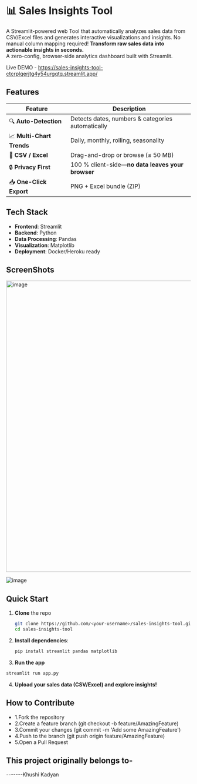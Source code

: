 # 📊 Sales Insights Tool

A Streamlit-powered web Tool that automatically analyzes sales data from CSV/Excel files and generates interactive visualizations and insights. No manual column mapping required!
**Transform raw sales data into actionable insights in seconds.**  
A zero-config, browser-side analytics dashboard built with Streamlit.

Live DEMO - https://sales-insights-tool-ctcrplqerjtg4y54urgqtq.streamlit.app/

##  Features

| Feature | Description |
|---------|-------------|
| 🔍 **Auto-Detection** | Detects dates, numbers & categories automatically |
| 📈 **Multi-Chart Trends** | Daily, monthly, rolling, seasonality  |
| 📁 **CSV / Excel** | Drag-and-drop or browse (≤ 50 MB) |
| 🔒 **Privacy First** | 100 % client-side—**no data leaves your browser** |
| 📥 **One-Click Export** | PNG + Excel bundle (ZIP) |


##  Tech Stack

- **Frontend**: Streamlit
- **Backend**: Python
- **Data Processing**: Pandas
- **Visualization**: Matplotlib
- **Deployment**: Docker/Heroku ready

##  ScreenShots
<img width="1893" height="793" alt="image" src="https://github.com/user-attachments/assets/9a124b0a-bc08-49d1-a27d-fad2603de552" />

 ![image](https://github.com/user-attachments/assets/6cc456dd-4df5-4f0c-b49f-0ed116adb465)

## Quick Start

1. **Clone** the repo  
   ```bash
   git clone https://github.com/<your-username>/sales-insights-tool.git
   cd sales-insights-tool

2. **Install dependencies**:
   ```bash
   pip install streamlit pandas matplotlib
   ```
3. **Run the app**
```bash
streamlit run app.py
```
4. **Upload your sales data (CSV/Excel) and explore insights!**

## How to Contribute

- 1.Fork the repository
- 2.Create a feature branch (git checkout -b feature/AmazingFeature)
- 3.Commit your changes (git commit -m 'Add some AmazingFeature')
- 4.Push to the branch (git push origin feature/AmazingFeature)
- 5.Open a Pull Request

## This project originally belongs to-
-------Khushi Kadyan




